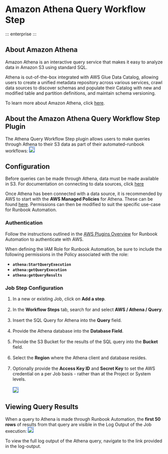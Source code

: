 # Amazon Athena Query Workflow Step

::: enterprise
:::

## About Amazon Athena

Amazon Athena is an interactive query service that makes it easy to analyze data in Amazon S3 using standard SQL.

Athena is out-of-the-box integrated with AWS Glue Data Catalog, allowing users to create a unified metadata repository across various services, 
crawl data sources to discover schemas and populate their Catalog with new and modified table and partition definitions, and maintain schema versioning.

To learn more about Amazon Athena, click [here](https://aws.amazon.com/athena).

## About the Amazon Athena Query Workflow Step Plugin

The Athena Query Workflow Step plugin allows users to make queries through Athena to their S3 data as part of their automated-runbook workflows:
<img style='border:1px solid #327af6' src="/assets/img/aws-athena-job-step-config.png" /><br>

## Configuration

Before queries can be made through Athena, data must be made available in S3. For documentation on connecting to data sources, click [here](https://docs.aws.amazon.com/athena/latest/ug/work-with-data-stores.html)

Once Athena has been connected with a data source, it is recommended by AWS to start with the **AWS Managed Policies** for Athena.  These can be found [here](https://docs.aws.amazon.com/athena/latest/ug/managed-policies.html).
Permissions can then be modified to suit the specific use-case for Runbook Automation.

### Authentication
Follow the instructions outlined in the [AWS Plugins Overview](/manual/plugins/aws-plugins-overview.html) for Runbook Automation to authenticate with AWS.

When defining the IAM Role for Runbook Automation, be sure to include the following permissions in the Policy associated with the role:

* **`athena:StartQueryExecution`**
* **`athena:getQueryExecution`**
* **`athena:getQueryResults`**

### Job Step Configuration

1. In a new or existing Job, click on **Add a step**.<br><br>
2. In the **Workflow Steps** tab, search for and select **AWS / Athena / Query**.<br><br>
3. Insert the SQL Query for Athena into the **Query** field.<br><br>
4. Provide the Athena database into the **Database Field**.<br><br>
5. Provide the S3 Bucket for the results of the SQL query into the **Bucket** field.<br><br>
6. Select the **Region** where the Athena client and database resides.<br><br>
7. Optionally provide the **Access Key ID** and **Secret Key** to set the AWS credential on a per Job basis - rather than at the Project or System levels.<br><br>
<img style='border:1px solid #327af6' src="/assets/img/aws-athena-job-step-config.png" /><br>

## Viewing Query Results

When a query to Athena is made through Runbook Automation, the **first 50 rows** of results from that query are visible in the Log Output of the Job execution:
<img style='border:1px solid #327af6' src="/assets/img/aws-athena-output.png" /><br>

To view the full log output of the Athena query, navigate to the link provided in the log-output.